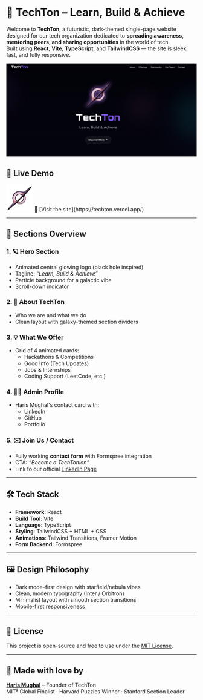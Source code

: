 # 🌌 TechTon – Learn, Build & Achieve

Welcome to **TechTon**, a futuristic, dark-themed single-page website designed for our tech organization dedicated to **spreading awareness, mentoring peers, and sharing opportunities** in the world of tech.  
Built using **React**, **Vite**, **TypeScript**, and **TailwindCSS** — the site is sleek, fast, and fully responsive.

![TechTon Logo](public/techton.png)

## 🚀 Live Demo

<img src="public/techton-logo.png" alt="TechTon Logo" width="70"/>
🔗 [Visit the site](https://techton.vercel.app/)

---

## 📌 Sections Overview

### 1. 🪐 Hero Section
- Animated central glowing logo (black hole inspired)
- Tagline: _“Learn, Build & Achieve”_
- Particle background for a galactic vibe
- Scroll-down indicator

### 2. 🌟 About TechTon
- Who we are and what we do
- Clean layout with galaxy-themed section dividers

### 3. 💡 What We Offer
- Grid of 4 animated cards:
  - Hackathons & Competitions
  - Good Info (Tech Updates)
  - Jobs & Internships
  - Coding Support (LeetCode, etc.)

### 4. 👨‍💻 Admin Profile
- Haris Mughal's contact card with:
  - LinkedIn
  - GitHub
  - Portfolio

### 5. ✉️ Join Us / Contact
- Fully working **contact form** with Formspree integration
- CTA: _“Become a TechTonian”_
- Link to our official [LinkedIn Page](https://www.linkedin.com/company/techton-618)

---

## 🛠️ Tech Stack

- **Framework**: React
- **Build Tool**: Vite
- **Language**: TypeScript
- **Styling**: TailwindCSS + HTML + CSS
- **Animations**: Tailwind Transitions, Framer Motion
- **Form Backend**: Formspree

---

## 🖼️ Design Philosophy

- Dark mode-first design with starfield/nebula vibes  
- Clean, modern typography (Inter / Orbitron)  
- Minimalist layout with smooth section transitions  
- Mobile-first responsiveness  

---

## 📄 License

This project is open-source and free to use under the [MIT License](LICENSE).

---

## 💫 Made with love by  
**[Haris Mughal](https://www.linkedin.com/in/iamharisahsan/)** – Founder of TechTon  
MIT² Global Finalist · Harvard Puzzles Winner · Stanford Section Leader

